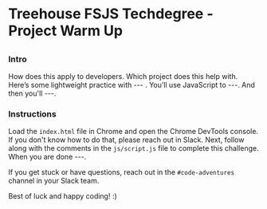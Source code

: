 
# Treehouse FSJS Techdegree - Project Warm Up

## 

### Intro

How does this apply to developers.  Which project does this help with.  Here’s some lightweight practice with --- .  You’ll use JavaScript to ---.  And then you'll ---.

### Instructions

 Load the `index.html` file in Chrome and open the Chrome DevTools console.  If you don't know how to do that, please reach out in Slack.  Next, follow along with the comments in the `js/script.js` file to complete this challenge.  When you are done ---.

If you get stuck or have questions, reach out in the `#code-adventures` channel in your Slack team.

Best of luck and happy coding! :)
